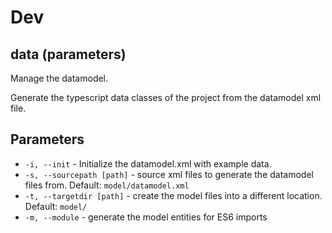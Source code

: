 # Dev

## data (parameters)

Manage the datamodel.

Generate the typescript data classes of the project from the datamodel xml file.

## Parameters

* `-i, --init` - Initialize the datamodel.xml with example data.
* `-s, --sourcepath [path]` - source xml files to generate the
  datamodel files from. Default: `model/datamodel.xml`
* `-t, --targetdir [path]` - create the model files into a different location.
  Default: `model/`
* `-m, --module` - generate the model entities for ES6 imports

<!-- ## Planned features

* Update the config file on initialization -->